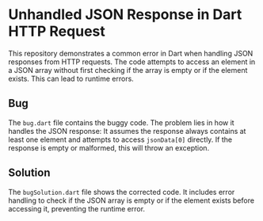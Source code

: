 # Unhandled JSON Response in Dart HTTP Request

This repository demonstrates a common error in Dart when handling JSON responses from HTTP requests. The code attempts to access an element in a JSON array without first checking if the array is empty or if the element exists. This can lead to runtime errors.

## Bug
The `bug.dart` file contains the buggy code. The problem lies in how it handles the JSON response: It assumes the response always contains at least one element and attempts to access `jsonData[0]` directly.  If the response is empty or malformed, this will throw an exception.

## Solution
The `bugSolution.dart` file shows the corrected code. It includes error handling to check if the JSON array is empty or if the element exists before accessing it, preventing the runtime error.